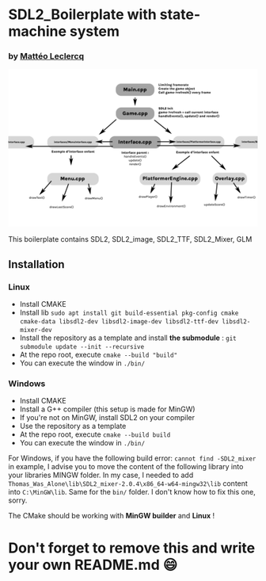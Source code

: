 # SDL2_Boilerplate with state-machine system
### by [Mattéo Leclercq](https://github.com/MatteoL-W/)

![alt text](demo.png)

This boilerplate contains SDL2, SDL2_image, SDL2_TTF, SDL2_Mixer, GLM

## Installation
### Linux
- Install CMAKE
- Install lib ```sudo apt install git build-essential pkg-config cmake cmake-data libsdl2-dev libsdl2-image-dev libsdl2-ttf-dev libsdl2-mixer-dev```
- Install the repository as a template and install **the submodule** : ```git submodule update --init --recursive```
- At the repo root, execute ```cmake --build "build"```
- You can execute the window in ```./bin/```

### Windows
- Install CMAKE
- Install a G++ compiler (this setup is made for MinGW)
- If you're not on MinGW, install SDL2 on your compiler
- Use the repository as a template
- At the repo root, execute ```cmake --build build```
- You can execute the window in ```./bin/```

For Windows, if you have the following build error: ```cannot find -SDL2_mixer``` in example, I advise you to move the content of the following library into your libraries MINGW folder. In my case, I needed to add ``` Thomas_Was_Alone\lib\SDL2_mixer-2.0.4\x86_64-w64-mingw32\lib ``` content into ```C:\MinGW\lib```. Same for the ```bin/``` folder. I don't know how to fix this one, sorry.

The CMake should be working with **MinGW builder** and **Linux** !

# Don't forget to remove this and write your own README.md 😄
